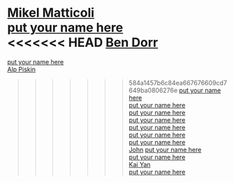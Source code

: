 [Mikel Matticoli](https://matticoli.github.io/420x)  
[put your name here](http://put_your_link_here.org)  
<<<<<<< HEAD
[Ben Dorr](http://badorr0709.github.io)  
=======
[put your name here](http://put_your_link_here.org)  
[Alp Piskin](https://alppiskin.github.io/420X/)  
>>>>>>> 584a1457b6c84ea667676609cd7649ba0806276e
[put your name here](http://put_your_link_here.org)  
[put your name here](http://put_your_link_here.org)  
[put your name here](http://put_your_link_here.org)  
[put your name here](http://put_your_link_here.org)  
[put your name here](http://put_your_link_here.org)  
[put your name here](http://put_your_link_here.org)  
[put your name here](http://put_your_link_here.org)  
[John](https://zhouck0811.wixsite.com/wpi-420x)
[put your name here](http://put_your_link_here.org)  
[put your name here](http://put_your_link_here.org)  
[Kai Yan](https://github.com/aceyan/kai-cs-imgd-420x)  
[put your name here](http://put_your_link_here.org)  
